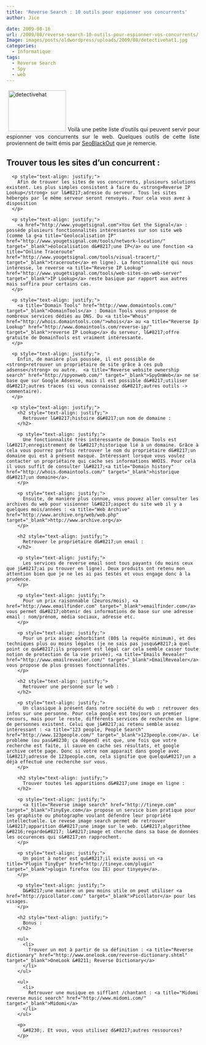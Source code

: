 ```yaml
---
title: 'Reverse Search : 10 outils pour espionner vos concurrents'
author: Jice

date: 2009-08-16
url: /2009/08/reverse-search-10-outils-pour-espionner-vos-concurrents/
Image: images/posts/oldwordpress/uploads/2009/08/detectivehat1.jpg
categories:
  - Informatique
tags:
  - Reverse Search
  - Spy
  - web
---
```

<p style="text-align: justify;">
  <a href="images/posts/oldwordpress/uploads/2009/08/detectivehat1.jpg"><img class="alignleft size-full wp-image-816" style="margin: 5px;" title="detectivehat" src="/images/posts/oldwordpress/uploads/2009/08/detectivehat1.jpg" alt="detectivehat" width="150" height="107" ></a>Voilà une petite liste d&#8217;outils qui peuvent servir pour espionner vos concurrents sur le web. Quelques outils de cette liste proviennent de twitt émis par <a title="SEO Black and White Hat" href="http://www.seoblackout.com/" target="_blank">SeoBlackOut</a> que je remercie.
</p>

<p style="text-align: justify;">
  <p style="text-align: justify;">
    <p style="text-align: justify;">
      <h2 style="text-align: justify;">
        Trouver tous les sites d&#8217;un concurrent :
      </h2>

      <p style="text-align: justify;">
        Afin de trouver les sites de vos concurrents, plusieurs solutions existent. Les plus simples consistent à faire du <strong>Reverse IP Lookup</strong> sur l&#8217;adresse du serveur. Tous les sites hébergés par le même serveur seront renvoyés. Pour cela vous avez à disposition
      </p>

      <p style="text-align: justify;">
        <a href="http://www.yougetsignal.com">You Get the Signal</a> : possède plusieurs fonctionnalités intéressantes sur son site web (comme la g<a title="Geolocalisation IP" href="http://www.yougetsignal.com/tools/network-location/" target="_blank">éolocalisation d&#8217;une IP</a> ou une fonction <a title="Online Traceroute" href="http://www.yougetsignal.com/tools/visual-tracert/" target="_blank">traceroute</a> en ligne). La fonctionnalité qui nous intéresse, le reverse <a title="Reverse IP Lookup" href="http://www.yougetsignal.com/tools/web-sites-on-web-server" target="_blank">IP Lookup</a> reste basique par rapport aux autres mais suffira pour certains cas.
      </p>

      <p style="text-align: justify;">
        <a title="Domain Tools" href="http://www.domaintools.com/" target="_blank">DomainTools</a> : Domain Tools vous propose de nombreux services dédiés au DNS. Du <a title="Whois" href="http://whois.domaintools.com/">whois</a> au <a title="Reverse Ip Lookup" href="http://www.domaintools.com/reverse-ip/" target="_blank">reverse IP Lookup</a> du serveur, l&#8217;offre gratuite de DomainTools est vraiment intéressante.
      </p>

      <p style="text-align: justify;">
        Enfin, de manière plus poussée, il est possible de <strong>retrouver un propriétaire de site grâce à ces pub adsense</strong> ou autre.  <a title="Reverse website ownership search" href="http://spyonweb.com/" target="_blank">SpyOnWeb</a> ne se base que sur Google Adsense, mais il est possible d&#8217;utiliser d&#8217;autres traces (si vous connaissez d&#8217;autres outils -> commentaire).
      </p>

      <p style="text-align: justify;">
        <h2 style="text-align: justify;">
          Retrouver l&#8217;histoire d&#8217;un nom de domaine :
        </h2>

        <p style="text-align: justify;">
          Une fonctionnalité très intéressante de Domain Tools est l&#8217;enregistrement de l&#8217;historique lié à un domaine. Grâce à cela vous pourrez parfois retrouver le nom du propriétaire d&#8217;un domaine qui est à présent masqué. Intéressant lorsque vous voulez contacter un propriétaire qui cache ses informations WHOIS. Pour celà il vous suffit de consulter l&#8217;<a title="Domain history" href="http://whois.domaintools.com/" target="_blank">historique d&#8217;un domaine</a>.
        </p>

        <p style="text-align: justify;">
          Ensuite, de manière plus connue, vous pouvez aller consulter les archives du web pour visionner l&#8217;aspect du site web il y a quelques mois/années : <a title="Web Archive" href="http://www.archive.org/web/web.php" target="_blank">http://www.archive.org</a>
        </p>

        <h2 style="text-align: justify;">
          Retrouver le propriétaire d&#8217;un email :
        </h2>

        <p style="text-align: justify;">
          Les services de reverse email sont tous payants (du moins ceux que j&#8217;ai pu trouver en ligne). Deux produits ont retenu mon attention bien que je ne les ai pas testés et vous engage donc à la prudence.
        </p>

        <p style="text-align: justify;">
          Pour un prix raisonnable (2euros/mois), <a href="http://www.emailfinder.com" target="_blank">emailfinder.com</a> vous permet d&#8217;obtenir des informations de base sur une adresse email : nom/prénom, média sociaux, adresse etc.
        </p>

        <p style="text-align: justify;">
          Pour un prix assez exhorbitant (80$ la requête minimum), et des techniques plus ou moins légales (je ne sais pas jusqu&#8217;à quel point ce qu&#8217;ils proposent est légal car cela semble casser toute notion de protection de la vie privée), <a title="Emails Revealer" href="http://www.emailrevealer.com/" target="_blank">EmailRevealer</a> vous propose de plus grosses fonctionnalités.
        </p>

        <h2 style="text-align: justify;">
          Retrouver une personne sur le web :
        </h2>

        <p style="text-align: justify;">
          Un classique à présent dans notre société du web : retrouver des infos sur une personne. Pour cela google est toujours un premier recours, mais pour le reste, différents services de recherche en ligne de personnes existent. Celui que j&#8217;ai retenu semble assez intéressant : <a title="123 people, People Search" href="http://www.123people.com/" target="_blank">123people.com</a>. Le problème (ou pas&#8230; ça dépend) est que, une fois que votre recherche est faite, il sauve en cache ses résultats, et google archive cette page. Donc si votre nom apparait dans google avec l&#8217;adresse de 123people.com, cela signifie que quelqu&#8217;un a déjà effectué une recherche sur vous.
        </p>

        <h2 style="text-align: justify;">
          Trouver toutes les apparitions d&#8217;une image en ligne :
        </h2>

        <p style="text-align: justify;">
          <a title="Reverse image search" href="http://tineye.com" target="_blank">TinyEye.com</a> propose un service bien pratique pour les graphiste ou photographe voulant défendre leur propriété intellectuelle. Le revese image search permet de retrouver l&#8217;apparition d&#8217;une image sur le web. L&#8217;algorithme &#8216;regarde&#8217; l&#8217;image et cherche dans sa base de données les occurences qui s&#8217;en rapprochent.
        </p>

        <p style="text-align: justify;">
          Un point à noter est qu&#8217;il existe aussi un <a title="Plugin TinyEye" href="http://tineye.com/plugin" target="_blank">plugin firefox (ou IE) pour tinyeye</a>.
        </p>

        <p style="text-align: justify;">
          D&#8217;une manière un peu moins utile on peut utiliser <a href="http://picollator.com/" target="_blank">Picollator</a> pour les visages.
        </p>

        <h2 style="text-align: justify;">
          Bonus :
        </h2>

        <ul>
          <li>
            Trouver un mot à partir de sa définition : <a title="Reverse dictionary" href="http://www.onelook.com/reverse-dictionary.shtml" target="_blank">OneLook &#8211; Reverse Dictionary</a>
          </li>
        </ul>

        <ul>
          <li>
            Retrouver une musique en sifflant /chantant : <a title="Midomi reverse music search" href="http://www.midomi.com/" target="_blank">Midomi</a>
          </li>
        </ul>

        <p>
          &#8230;. Et vous, vous utilisez d&#8217;autres ressources?
        </p>
